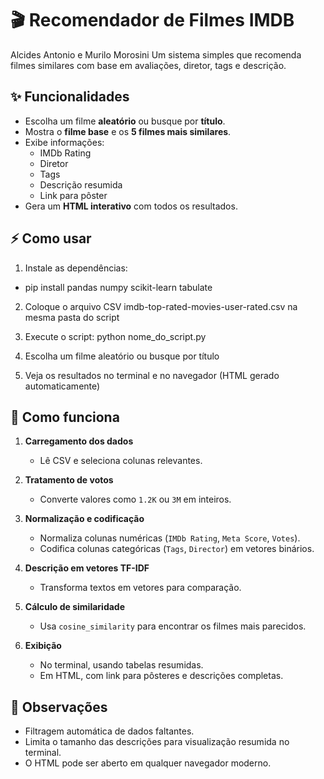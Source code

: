 # 🎬 Recomendador de Filmes IMDB

Alcides Antonio e Murilo Morosini
Um sistema simples que recomenda filmes similares com base em avaliações, diretor, tags e descrição.  

## ✨ Funcionalidades

- Escolha um filme **aleatório** ou busque por **título**.
- Mostra o **filme base** e os **5 filmes mais similares**.
- Exibe informações:
  - IMDb Rating  
  - Diretor  
  - Tags  
  - Descrição resumida  
  - Link para pôster  
- Gera um **HTML interativo** com todos os resultados.

## ⚡ Como usar

1. Instale as dependências:
- pip install pandas numpy scikit-learn tabulate
  
2. Coloque o arquivo CSV imdb-top-rated-movies-user-rated.csv na mesma pasta do script

3. Execute o script: python nome_do_script.py

4. Escolha um filme aleatório ou busque por título

5. Veja os resultados no terminal e no navegador (HTML gerado automaticamente)

## 🔧 Como funciona

1. **Carregamento dos dados**  
   - Lê CSV e seleciona colunas relevantes.

2. **Tratamento de votos**  
   - Converte valores como `1.2K` ou `3M` em inteiros.

3. **Normalização e codificação**  
   - Normaliza colunas numéricas (`IMDb Rating`, `Meta Score`, `Votes`).  
   - Codifica colunas categóricas (`Tags`, `Director`) em vetores binários.

4. **Descrição em vetores TF-IDF**  
   - Transforma textos em vetores para comparação.

5. **Cálculo de similaridade**  
   - Usa `cosine_similarity` para encontrar os filmes mais parecidos.

6. **Exibição**  
   - No terminal, usando tabelas resumidas.  
   - Em HTML, com link para pôsteres e descrições completas.

## 📌 Observações

- Filtragem automática de dados faltantes.  
- Limita o tamanho das descrições para visualização resumida no terminal.  
- O HTML pode ser aberto em qualquer navegador moderno.
